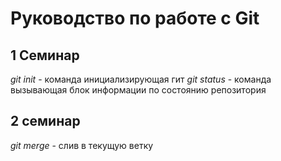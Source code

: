 # Руководство по работе с Git

## 1 Семинар
*git init* - команда инициализирующая гит
*git status* - команда вызывающая блок информации по состоянию репозитория
## 2 семинар

*git merge* - слив в текущую ветку
